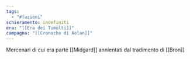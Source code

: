 ```yaml
---
tags:
  - "#fazioni"
schieramento: indefiniti
era: "[[Era dei Tumulti]]"
campagna: "[[Cronache di Aelan]]"
---
```

Mercenari di cui era parte [[Midgard]] annientati dal tradimento di [[Bron]]